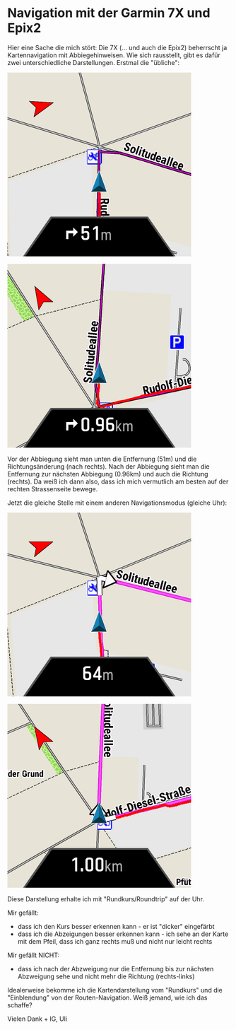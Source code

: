 Navigation mit der Garmin 7X und Epix2
======================================

Hier eine Sache die mich stört: Die 7X (... und auch die Epix2)
beherrscht ja Kartennavigation mit Abbiegehinweisen.
Wie sich rausstellt, gibt es dafür zwei unterschiedliche
Darstellungen. Erstmal die "übliche":

![normal vor](2022-03-04_panalpina_strecke-1vor-fs8.png)

![normal nach](2022-03-04_panalpina_strecke-2nach-fs8.png)

Vor der Abbiegung sieht man unten die Entfernung (51m) und die Richtungsänderung (nach rechts).
Nach der Abbiegung sieht man die Entfernung zur nächsten Abbiegung (0.96km) und auch die Richtung (rechts).
Da weiß ich dann also, dass ich mich vermutlich am besten auf der rechten Strassenseite bewege.

Jetzt die gleiche Stelle mit einem anderen Navigationsmodus (gleiche Uhr):

![runde vor](2022-03-04_panalpina_runde-1vor-fs8.png)

![runde nach](2022-03-04_panalpina_runde-2nach-fs8.png)

Diese Darstellung erhalte ich mit "Rundkurs/Roundtrip" auf der Uhr.

Mir gefällt:
- dass ich den Kurs besser erkennen kann - er ist "dicker" eingefärbt
- dass ich die Abzeigungen besser erkennen kann - ich sehe an der Karte mit dem Pfeil, dass ich ganz rechts muß und nicht nur leicht rechts


Mir gefällt NICHT:
- dass ich nach der Abzweigung nur die Entfernung bis zur nächsten Abzweigung sehe und nicht mehr die Richtung (rechts-links)

Idealerweise bekomme ich die Kartendarstellung vom "Rundkurs" und die "Einblendung" von der Routen-Navigation. Weiß jemand, wie ich das schaffe?

Vielen Dank + lG, Uli
